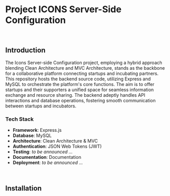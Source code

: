 # Project ICONS Server-Side Configuration

<br />

## Introduction
The Icons Server-side Configuration project, employing a hybrid approach blending Clean Architecture and MVC Architecture, stands as the backbone for a collaborative platform connecting startups and incubating partners. This repository hosts the backend source code, utilizing Express and MySQL to orchestrate the platform's core functions. The aim is to offer startups and their supporters a unified space for seamless information exchange and resource sharing. The backend adeptly handles API interactions and database operations, fostering smooth communication between startups and incubators.

### Tech Stack

- **Framework**: Express.js
- **Database**: MySQL
- **Architecture**: Clean Architecture & MVC
- **Authentication**: JSON Web Tokens (JWT)
- **Testing**: <i>to be announced ...</i>
- **Documentation**: Documentation
- **Deployment**: <i>to be announced ...</i>

<br />

## Installation
